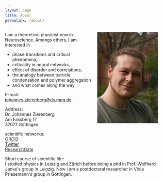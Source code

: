 ```yaml
---
layout: page
title: About
permalink: /about/
---
```


<img style="float: right; margin-left: 5px" width="200px" src="../data/profile.jpg">


I am a theoretical physicist now in Neuroscience. Amongs others, I am
interested in 

- phase transitions and critical phenomena,
- criticality in neural networks,
- effect of disorder and correlations, 
- the analogy between particle condensation and polymer aggregation
- and what comes along the way

E-mail:<br>
[johannes.zierenberg@ds.mpg.de](mailto:johannes.zierenberg@ds.mpg.de).

Address:<br>
Dr. Johannes Zierenberg<br>
Am Fassberg 17<br>
37077 Göttingen

scientific networks:<br>
[ORCID](http://orcid.org/0000-0001-5840-3791)<br>
[Twitter](https://twitter.com/jozierenberg)<br>
[ResearchGate](https://www.researchgate.net/profile/Johannes_Zierenberg)<br>

Short course of scientific life:<br>
I studied physics in Leipzig and Zürich before doing a phd in Prof. Wolfhard
Janke's group in Leipzig. Now I am a postdoctoral researcher in Viola
Priesemann's group in Göttingen. 
